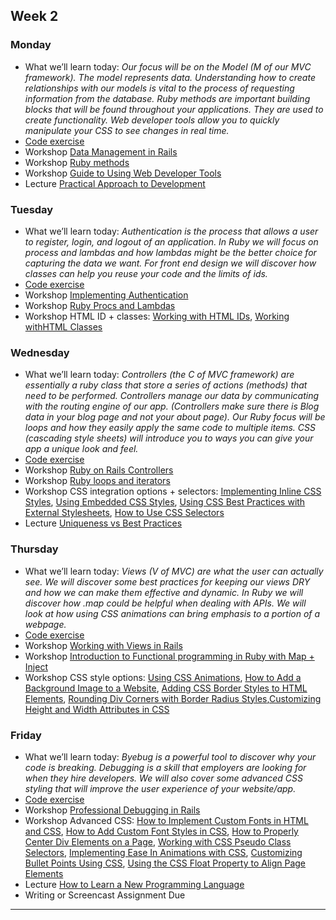 ## Week 2
### Monday
- What we’ll learn today: *Our focus will be on the Model (M of our MVC framework).  The model represents data. Understanding how to create relationships with our models is vital to the process of requesting information from the database.  Ruby methods are important building blocks that will be found throughout your applications. They are used to create functionality.  Web developer tools allow you to quickly manipulate your CSS to see changes in real time.*
- [Code exercise](https://rails.devcamp.com/daily-ruby-code-practice-exercises/december/efficiently-finding-largest-item-array-ruby)
- Workshop  [Data Management in Rails](http://rails.devcamp.com/trails/dissecting-rails-5/campsites/data-management-rails)
- Workshop  [Ruby methods](https://rails.devcamp.com/trails/ruby-programming/campsites/ruby-methods)
- Workshop  [Guide to Using Web Developer Tools](https://rails.devcamp.com/html-css-coding-bootcamp/guide-html/web-developer-tools)
- Lecture   [Practical Approach to Development ](https://www.crondose.com/2016/08/practical-guide-approaching-project-development/)
### Tuesday
- What we’ll learn today: *Authentication is the process that allows a user to register, login, and logout of an application. In Ruby we will focus on process and lambdas and how lambdas might be the better choice for capturing the data we want.  For front end design we will discover how classes can help you reuse your code and the limits of ids.*
- [Code exercise](https://rails.devcamp.com/daily-ruby-code-practice-exercises/december/converting-hash-url-friendly-string-ruby)
- Workshop  [Implementing Authentication](https://rails.devcamp.com/trails/dissecting-rails-5/campsites/rails-5-authentication)
- Workshop  [Ruby Procs and Lambdas](https://rails.devcamp.com/trails/ruby-programming/campsites/ruby-methods)
- Workshop  HTML ID + classes: [Working with HTML IDs](https://rails.devcamp.com/html-css-coding-bootcamp/guide-html/html-ids), [Working withHTML Classes](https://rails.devcamp.com/html-css-coding-bootcamp/guide-html/html-classes)
### Wednesday
- What we’ll learn today: *Controllers (the C of MVC framework)  are essentially a ruby class  that store a series of actions (methods) that need to be performed.  Controllers manage our data by communicating with the routing engine of our app. (Controllers make sure there is Blog data in your blog page and not your about page). Our Ruby focus will be loops and how they easily apply the same code to multiple items.  CSS (cascading style sheets) will introduce you to ways you can give your app a unique look and feel.*
- [Code exercise](https://rails.devcamp.com/daily-ruby-code-practice-exercises/december/how-to-generate-array-random-numbers-ruby)
- Workshop  [Ruby on Rails Controllers](http://rails.devcamp.com/trails/dissecting-rails-5/campsites/ruby-on-rails-controllers)
- Workshop  [Ruby loops and iterators](https://rails.devcamp.com/trails/ruby-programming/campsites/ruby-iterators-loops)
- Workshop  CSS integration options + selectors: [Implementing Inline CSS Styles](https://rails.devcamp.com/html-css-coding-bootcamp/guide-css-styles/inline-css-styles), [Using Embedded CSS Styles](https://rails.devcamp.com/html-css-coding-bootcamp/guide-css-styles/embedded-css-styles), [Using CSS Best Practices with External Stylesheets](https://rails.devcamp.com/html-css-coding-bootcamp/guide-css-styles/external-css-stylesheets), [How to Use CSS Selectors](https://rails.devcamp.com/html-css-coding-bootcamp/guide-css-styles/css-selectors)
- Lecture   [Uniqueness vs Best Practices](https://www.crondose.com/2016/06/best-practices-vs-creativity-developer/)
### Thursday
- What we’ll learn today: *Views (V of MVC) are what the user can actually see.  We will discover some best practices for keeping our views DRY and how we can make them effective and dynamic.  In Ruby we will discover how .map could be helpful when  dealing with APIs. We will look at how using CSS animations can bring emphasis to a portion of a webpage.*
- [Code exercise](https://rails.devcamp.com/daily-ruby-code-practice-exercises/december/mapping-array-data-ruby)
- Workshop  [Working with Views in Rails](http://rails.devcamp.com/trails/dissecting-rails-5/campsites/working-views-rails)
- Workshop  [Introduction to Functional programming in Ruby with Map + Inject](https://rails.devcamp.com/trails/ruby-programming/campsites/ruby-iterators-loops)
- Workshop  CSS style options: [Using CSS Animations](https://rails.devcamp.com/html-css-coding-bootcamp/guide-css-styles/css-animations), [How to Add a Background Image to a Website](https://rails.devcamp.com/html-css-coding-bootcamp/guide-css-styles/css-background-image-website), [Adding CSS Border Styles to HTML Elements](https://rails.devcamp.com/html-css-coding-bootcamp/guide-css-styles/css-border-styles), [Rounding Div Corners with Border Radius Styles](https://rails.devcamp.com/html-css-coding-bootcamp/guide-css-styles/css-border-radius-rounded-corners),[Customizing Height and Width Attributes in CSS](https://rails.devcamp.com/html-css-coding-bootcamp/guide-css-styles/customizing-height-width-css)
### Friday
- What we’ll learn today: *Byebug is a powerful tool to discover why your code is breaking.  Debugging is a skill that employers are looking for when they hire developers. We will also cover some advanced CSS styling that will improve the user experience of your website/app.*
- [Code exercise](https://rails.devcamp.com/daily-ruby-code-practice-exercises/december/december-20-parsing-string-multiple-matches)
- Workshop  [Professional Debugging in Rails](http://rails.devcamp.com/trails/dissecting-rails-5/campsites/professional-debugging-rails)
- Workshop  Advanced CSS: [How to Implement Custom Fonts in HTML and CSS](https://rails.devcamp.com/html-css-coding-bootcamp/guide-css-styles/css-custom-fonts), [How to Add Custom Font Styles in CSS](https://rails.devcamp.com/html-css-coding-bootcamp/guide-css-styles/css-custom-font-styles), [How to Properly Center Div Elements on a Page](https://rails.devcamp.com/html-css-coding-bootcamp/guide-css-styles/how-to-center-div-elements), [Working with CSS Pseudo Class Selectors](https://rails.devcamp.com/html-css-coding-bootcamp/guide-css-styles/css-pseudo-class-selectors), [Implementing Ease In Animations with CSS](https://rails.devcamp.com/html-css-coding-bootcamp/guide-css-styles/ease-in-animations-css), [Customizing Bullet Points Using CSS](https://rails.devcamp.com/html-css-coding-bootcamp/guide-css-styles/custom-bullet-points-css), [Using the CSS Float Property to Align Page Elements](https://rails.devcamp.com/html-css-coding-bootcamp/guide-css-styles/css-float-align-page-elements)
- Lecture   [How to Learn a New Programming Language](https://www.crondose.com/2016/05/system-for-learning-a-new-programming-language/)
- Writing or Screencast Assignment Due
* * *